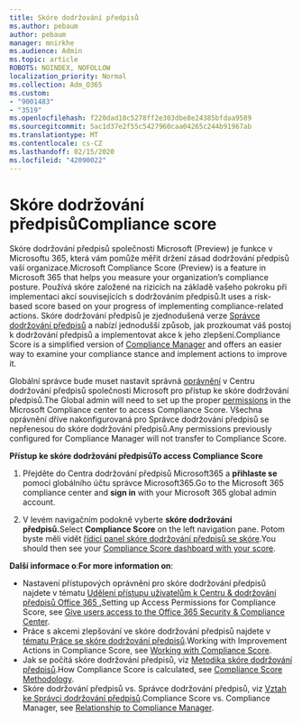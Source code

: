 ```yaml
---
title: Skóre dodržování předpisů
ms.author: pebaum
author: pebaum
manager: mnirkhe
ms.audience: Admin
ms.topic: article
ROBOTS: NOINDEX, NOFOLLOW
localization_priority: Normal
ms.collection: Adm_O365
ms.custom:
- "9001483"
- "3519"
ms.openlocfilehash: f220dad10c5278ff2e303dbe8e24385bfdaa9589
ms.sourcegitcommit: 5ac1d37e2f55c5427960caa04265c244b91967ab
ms.translationtype: MT
ms.contentlocale: cs-CZ
ms.lasthandoff: 02/15/2020
ms.locfileid: "42090022"
---
```

# <a name="compliance-score"></a><span data-ttu-id="05338-102">Skóre dodržování předpisů</span><span class="sxs-lookup"><span data-stu-id="05338-102">Compliance score</span></span>

<span data-ttu-id="05338-103">Skóre dodržování předpisů společnosti Microsoft (Preview) je funkce v Microsoftu 365, která vám pomůže měřit držení zásad dodržování předpisů vaší organizace.</span><span class="sxs-lookup"><span data-stu-id="05338-103">Microsoft Compliance Score (Preview) is a feature in Microsoft 365 that helps you measure your organization’s compliance posture.</span></span> <span data-ttu-id="05338-104">Používá skóre založené na rizicích na základě vašeho pokroku při implementaci akcí souvisejících s dodržováním předpisů.</span><span class="sxs-lookup"><span data-stu-id="05338-104">It uses a risk-based score based on your progress of implementing compliance-related actions.</span></span>   <span data-ttu-id="05338-105">Skóre dodržování předpisů je zjednodušená verze [Správce dodržování předpisů](https://docs.microsoft.com/en-us/microsoft-365/compliance/compliance-manager-overview) a nabízí jednodušší způsob, jak prozkoumat váš postoj k dodržování předpisů a implementovat akce k jeho zlepšení.</span><span class="sxs-lookup"><span data-stu-id="05338-105">Compliance Score is a simplified version of [Compliance Manager](https://docs.microsoft.com/en-us/microsoft-365/compliance/compliance-manager-overview) and offers an easier way to examine your compliance stance and implement actions to improve it.</span></span> 

<span data-ttu-id="05338-106">Globální správce bude muset nastavit správná [oprávnění](https://docs.microsoft.com/en-us/microsoft-365/security/office-365-security/permissions-in-the-security-and-compliance-center) v Centru dodržování předpisů společnosti Microsoft pro přístup ke skóre dodržování předpisů.</span><span class="sxs-lookup"><span data-stu-id="05338-106">The Global admin will need to set up the proper [permissions](https://docs.microsoft.com/en-us/microsoft-365/security/office-365-security/permissions-in-the-security-and-compliance-center) in the Microsoft Compliance center to access Compliance Score.</span></span>  <span data-ttu-id="05338-107">Všechna oprávnění dříve nakonfigurovaná pro Správce dodržování předpisů se nepřenesou do skóre dodržování předpisů.</span><span class="sxs-lookup"><span data-stu-id="05338-107">Any permissions previously configured for Compliance Manager will not transfer to Compliance Score.</span></span>

<span data-ttu-id="05338-108">**Přístup ke skóre dodržování předpisů**</span><span class="sxs-lookup"><span data-stu-id="05338-108">**To access Compliance Score**</span></span>

1. <span data-ttu-id="05338-109">Přejděte do Centra dodržování předpisů Microsoft365 a **přihlaste se** pomocí globálního účtu správce Microsoft365.</span><span class="sxs-lookup"><span data-stu-id="05338-109">Go to the Microsoft 365 compliance center and **sign in** with your Microsoft 365 global admin account.</span></span>

2. <span data-ttu-id="05338-110">V levém navigačním podokně vyberte **skóre dodržování předpisů.**</span><span class="sxs-lookup"><span data-stu-id="05338-110">Select **Compliance Score** on the left navigation pane.</span></span> <span data-ttu-id="05338-111">Potom byste měli vidět [řídicí panel skóre dodržování předpisů se skóre](https://docs.microsoft.com/en-us/microsoft-365/compliance/compliance-score-setup#understand-the-compliance-score-dashboard).</span><span class="sxs-lookup"><span data-stu-id="05338-111">You should then see your [Compliance Score dashboard with your score](https://docs.microsoft.com/en-us/microsoft-365/compliance/compliance-score-setup#understand-the-compliance-score-dashboard).</span></span>
 

<span data-ttu-id="05338-112">**Další informace o**:</span><span class="sxs-lookup"><span data-stu-id="05338-112">**For more information on**:</span></span>

- <span data-ttu-id="05338-113">Nastavení přístupových oprávnění pro skóre dodržování předpisů najdete v tématu [Udělení přístupu uživatelům k Centru & dodržování předpisů Office 365 .](https://docs.microsoft.com/en-us/microsoft-365/security/office-365-security/grant-access-to-the-security-and-compliance-center)</span><span class="sxs-lookup"><span data-stu-id="05338-113">Setting up Access Permissions for Compliance Score, see [Give users access to the Office 365 Security & Compliance Center](https://docs.microsoft.com/en-us/microsoft-365/security/office-365-security/grant-access-to-the-security-and-compliance-center).</span></span>
- <span data-ttu-id="05338-114">Práce s akcemi zlepšování ve skóre dodržování předpisů najdete v [tématu Práce se skóre dodržování předpisů](https://docs.microsoft.com/en-us/microsoft-365/compliance/working-with-compliance-score).</span><span class="sxs-lookup"><span data-stu-id="05338-114">Working with Improvement Actions in Compliance Score, see  [Working with Compliance Score](https://docs.microsoft.com/en-us/microsoft-365/compliance/working-with-compliance-score).</span></span>
- <span data-ttu-id="05338-115">Jak se počítá skóre dodržování předpisů, viz [Metodika skóre dodržování předpisů](https://docs.microsoft.com/en-us/microsoft-365/compliance/compliance-score-methodology).</span><span class="sxs-lookup"><span data-stu-id="05338-115">How Compliance Score is calculated, see [Compliance Score Methodology](https://docs.microsoft.com/en-us/microsoft-365/compliance/compliance-score-methodology).</span></span>
- <span data-ttu-id="05338-116">Skóre dodržování předpisů vs. Správce dodržování předpisů, viz [Vztah ke Správci dodržování předpisů](https://docs.microsoft.com/en-us/microsoft-365/compliance/compliance-score#relationship-to-compliance-manager).</span><span class="sxs-lookup"><span data-stu-id="05338-116">Compliance Score vs. Compliance Manager, see [Relationship to Compliance Manager](https://docs.microsoft.com/en-us/microsoft-365/compliance/compliance-score#relationship-to-compliance-manager).</span></span>

